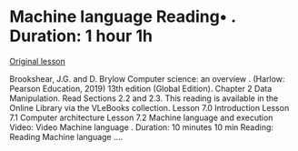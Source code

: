 # Machine language Reading• . Duration: 1 hour 1h

[Original lesson](https://www.coursera.org/learn/uol-how-computers-work/supplement/71bCG/machine-language)

Brookshear, J.G. and D. Brylow Computer science: an overview . (Harlow: Pearson Education, 2019) 13th edition (Global Edition). Chapter 2 Data Manipulation. Read Sections 2.2 and 2.3. This reading is available in the Online Library via the VLeBooks collection. Lesson 7.0 Introduction Lesson 7.1 Computer architecture Lesson 7.2 Machine language and execution Video: Video Machine language . Duration: 10 minutes 10 min Reading: Reading Machine language ....


